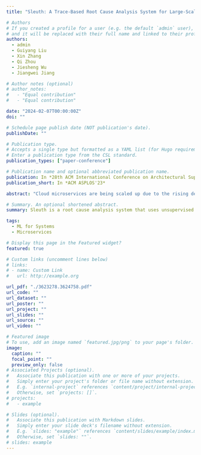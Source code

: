 ```yaml
---
title: "Sleuth: A Trace-Based Root Cause Analysis System for Large-Scale Microservices with Graph Neural Networks"

# Authors
# If you created a profile for a user (e.g. the default `admin` user), write the username (folder name) here
# and it will be replaced with their full name and linked to their profile.
authors:
  - admin
  - Guiyang Liu
  - Xin Zhang 
  - Qi Zhou 
  - Jiesheng Wu 
  - Jiangwei Jiang

# Author notes (optional)
# author_notes:
#   - "Equal contribution"
#   - "Equal contribution"

date: "2024-02-07T00:00:00Z"
doi: ""

# Schedule page publish date (NOT publication's date).
publishDate: ""

# Publication type.
# Accepts a single type but formatted as a YAML list (for Hugo requirements).
# Enter a publication type from the CSL standard.
publication_types: ["paper-conference"]

# Publication name and optional abbreviated publication name.
publication: In *28th ACM International Conference on Architectural Support for Programming Languages and Operating Systems*
publication_short: In *ACM ASPLOS'23*

abstract: "Cloud microservices are being scaled up due to the rising demand for new features and the convenience of cloud-native technologies. However, the growing scale of microservices complicates the remote procedure call (RPC) dependency graph, exacerbates the tail-of-scale effect, and makes many of the empirical rules for detecting the root cause of end-to-end performance issues unreliable. Additionally, existing open-source microservice benchmarks are too small to evaluate performance debugging algorithms at a production-scale with hundreds or even thousands of services and RPCs. To address these challenges, we present Sleuth, a trace-based root cause analysis (RCA) system for large-scale microservices using un-supervised graph learning. Sleuth leverages a graph neural network to capture the causal impact of each span in a trace, and trace clustering using a trace distance metric to reduce the amount of traces required for root cause localization. A pre-trained Sleuth model can be transferred to different microservice applications without any retraining or with few-shot fine-tuning. To quantitatively evaluate the performance and scalability of Sleuth, we propose a method to generate microservice benchmarks comparable to a production-scale. The experiments on the existing benchmark suites and synthetic large-scale microservices indicate that Sleuth has significantly outperformed the prior work in detection accuracy, performance, and adaptability on a large-scale deployment."

# Summary. An optional shortened abstract.
summary: Sleuth is a root cause analysis system that uses unsupervised graph learning on trace data to accurately and adaptably identify performance bottlenecks in large-scale microservice applications.

tags:
  - ML for Systems
  - Microservices

# Display this page in the Featured widget?
featured: true

# Custom links (uncomment lines below)
# links:
# - name: Custom Link
#   url: http://example.org

url_pdf: "./3623278.3624758.pdf"
url_code: ""
url_dataset: ""
url_poster: ""
url_project: ""
url_slides: ""
url_source: ""
url_video: ""

# Featured image
# To use, add an image named `featured.jpg/png` to your page's folder.
image:
  caption: ""
  focal_point: ""
  preview_only: false
# Associated Projects (optional).
#   Associate this publication with one or more of your projects.
#   Simply enter your project's folder or file name without extension.
#   E.g. `internal-project` references `content/project/internal-project/index.md`.
#   Otherwise, set `projects: []`.
# projects:
#   - example

# Slides (optional).
#   Associate this publication with Markdown slides.
#   Simply enter your slide deck's filename without extension.
#   E.g. `slides: "example"` references `content/slides/example/index.md`.
#   Otherwise, set `slides: ""`.
# slides: example
---
```


<!-- {{% callout note %}}
Click the _Cite_ button above to demo the feature to enable visitors to import publication metadata into their reference management software.
{{% /callout %}}

{{% callout note %}}
Create your slides in Markdown - click the _Slides_ button to check out the example.
{{% /callout %}}

Add the publication's **full text** or **supplementary notes** here. You can use rich formatting such as including [code, math, and images](https://docs.hugoblox.com/content/writing-markdown-latex/). -->
